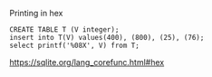 
Printing in hex

```
CREATE TABLE T (V integer);
insert into T(V) values(400), (800), (25), (76);
select printf('%08X', V) from T;
```

<https://sqlite.org/lang_corefunc.html#hex>


<!-- vim: set autoindent expandtab sw=4 syntax=markdown: -->
